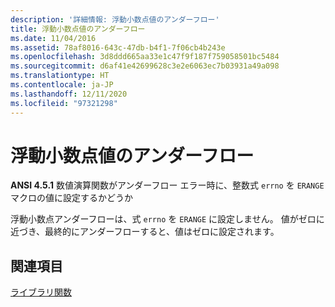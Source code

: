 ```yaml
---
description: '詳細情報: 浮動小数点値のアンダーフロー'
title: 浮動小数点値のアンダーフロー
ms.date: 11/04/2016
ms.assetid: 78af8016-643c-47db-b4f1-7f06cb4b243e
ms.openlocfilehash: 3d8ddd665aa33e1c47f9f187f759058501bc5484
ms.sourcegitcommit: d6af41e42699628c3e2e6063ec7b03931a49a098
ms.translationtype: HT
ms.contentlocale: ja-JP
ms.lasthandoff: 12/11/2020
ms.locfileid: "97321298"
---
```

# <a name="underflow-of-floating-point-values"></a>浮動小数点値のアンダーフロー

**ANSI 4.5.1** 数値演算関数がアンダーフロー エラー時に、整数式 `errno` を `ERANGE` マクロの値に設定するかどうか

浮動小数点アンダーフローは、式 `errno` を `ERANGE` に設定しません。 値がゼロに近づき、最終的にアンダーフローすると、値はゼロに設定されます。

## <a name="see-also"></a>関連項目

[ライブラリ関数](../c-language/library-functions.md)
